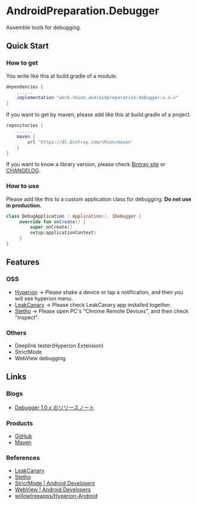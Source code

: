 # AndroidPreparation.Debugger
Assemble tools for debugging.

## Quick Start
### How to get
You write like this at build.gradle of a module.

``` gradle
dependencies {
    ......
    implementation "work.shion.androidpreparation:debugger:x.x.x"
}
```

If you want to get by maven, please add like this at build.gradle of a project.

``` gradle
repositories {
    ......
    maven {
        url 'https://dl.bintray.com/shion/maven'
    }
}
```

If you want to know a library version, please check [Bintray site][maven_debugger] or [CHANGELOG](./CHANGELOG.md).

### How to use
Please add like this to a custom application class for debugging.
**Do not use in production.**

``` kotlin
class DebugApplication : Application(), IDebugger {
     override fun onCreate() {
         super.onCreate()
         setup(applicationContext)
     }
}
```



## Features
### OSS
* [Hyperion]
→ Please shake a device or tap a notification, and then you will see hyperion menu.
* [LeakCanary]
→ Please check LeakCanary app installed together.
* [Stetho]
→ Please open PC's "Chrome Remote Devices", and then check "inspect".

### Others
* Deeplink tester(Hyperion Extension)
* StrictMode
* WebView debugging



## Links
### Blogs
* [Debugger 1.0.x のリリースノート](https://mokumokulog.netlify.com/tech/20200418061320)

### Products
* [GitHub][gh_debugger]
* [Maven][maven_debugger]

### References
* [LeakCanary]
* [Stetho]
* [StrictMode | Android Developers](https://developer.android.com/reference/android/os/StrictMode.html)
* [WebView | Android Developers](https://developer.android.com/reference/android/webkit/WebView)
* [willowtreeapps/Hyperion-Android][Hyperion]



[gh_debugger]: https://github.com/TentaShion/AndroidPreparation/blob/released/debugger
[Hyperion]: https://github.com/willowtreeapps/Hyperion-Android
[LeakCanary]: https://square.github.io/leakcanary/
[maven_debugger]: https://bintray.com/shion/maven/work.shion.androidpreparation.debugger
[Stetho]: https://facebook.github.io/stetho/
